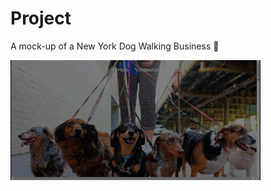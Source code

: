 # Project
A mock-up of a New York Dog Walking Business  🐾


![Dog Walking Business Demo](./dog-walking-business.GIF)

